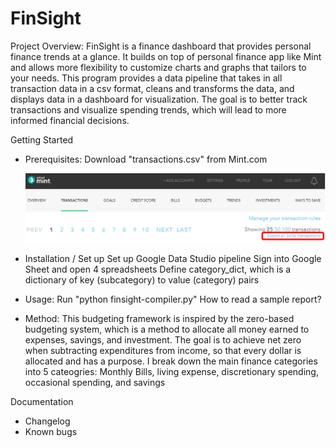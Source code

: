 # FinSight
Project Overview:
FinSight is a finance dashboard that provides personal finance trends at a glance. It builds on top of personal finance app like Mint and allows more flexibility to customize charts and graphs that tailors to your needs.
This program provides a data pipeline that takes in all transaction data in a csv format, cleans and transforms the data, and displays data in a dashboard for visualization. The goal is to better track transactions and visualize spending trends, which will lead to more informed financial decisions.

Getting Started

  - Prerequisites:
    Download "transactions.csv" from Mint.com
    
    ![export transactions.csv](/images/export_transactions.PNG)
    
  - Installation / Set up
    Set up Google Data Studio pipeline
    Sign into Google Sheet and open 4 spreadsheets
    Define category_dict, which is a dictionary of key (subcategory) to value (category) pairs
    
  - Usage:
    Run "python finsight-compiler.py"
    How to read a sample report?
    
  - Method:
    This budgeting framework is inspired by the zero-based budgeting system, which is a method to allocate all money earned to expenses, savings, and investment. The goal is to achieve net zero when subtracting expenditures from income, so that every dollar is allocated and has a purpose.
    I break down the main finance categories into 5 cateogries: Monthly Bills, living expense, discretionary spending, occasional spending, and savings    

Documentation
  - Changelog
  - Known bugs





